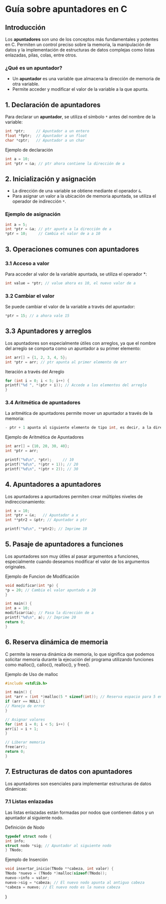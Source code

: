 # Guía sobre apuntadores en C

## Introducción

Los **apuntadores** son uno de los conceptos más fundamentales y potentes en C. Permiten un control preciso sobre la memoria, la manipulación de datos y la implementación de estructuras de datos complejas como listas enlazadas, pilas, colas, entre otros.

### ¿Qué es un apuntador?
- Un **apuntador** es una variable que almacena la dirección de memoria de otra variable.
- Permite acceder y modificar el valor de la variable a la que apunta.

## 1. Declaración de apuntadores

Para declarar un **apuntador**, se utiliza el símbolo `*` antes del nombre de la variable:

```c 
int *ptr;     // Apuntador a un entero
float *fptr;  // Apuntador a un float
char *cptr;   // Apuntador a un char 
```

Ejemplo de declaración

```c 
int a = 10;
int *ptr = &a; // ptr ahora contiene la dirección de a
```
## 2. Inicialización y asignación

- La dirección de una variable se obtiene mediante el operador `&`.
- Para asignar un valor a la ubicación de memoria apuntada, se utiliza el operador de indirección `*`.

### Ejemplo de asignación

```c
int a = 5;
int *ptr = &a; // ptr apunta a la dirección de a
*ptr = 10;     // Cambia el valor de a a 10
``` 

## 3. Operaciones comunes con apuntadores

### 3.1 Acceso a valor

Para acceder al valor de la variable apuntada, se utiliza el operador *:
```c
int value = *ptr; // value ahora es 10, el nuevo valor de a
``` 
### 3.2 Cambiar el valor

Se puede cambiar el valor de la variable a través del apuntador:
```c
*ptr = 15; // a ahora vale 15
``` 
## 3.3 Apuntadores y arreglos

Los apuntadores son especialmente útiles con arreglos, ya que el nombre del arreglo se comporta como un apuntador a su primer elemento:
```c
int arr[] = {1, 2, 3, 4, 5};
int *ptr = arr; // ptr apunta al primer elemento de arr
``` 
Iteración a través del Arreglo
```c
for (int i = 0; i < 5; i++) {
printf("%d ", *(ptr + i)); // Accede a los elementos del arreglo
}
``` 
### 3.4 Aritmética de apuntadores

La aritmética de apuntadores permite mover un apuntador a través de la memoria:
```c
- ptr + 1 apunta al siguiente elemento de tipo int, es decir, a la dirección ptr + sizeof(int).
```
Ejemplo de Aritmética de Apuntadores
```c
int arr[] = {10, 20, 30, 40};
int *ptr = arr;

printf("%d\n", *ptr);     // 10
printf("%d\n", *(ptr + 1)); // 20
printf("%d\n", *(ptr + 2)); // 30
```
## 4. Apuntadores a apuntadores

Los apuntadores a apuntadores permiten crear múltiples niveles de indireccionamiento:
```c
int x = 10;
int *ptr = &x;   // Apuntador a x
int **ptr2 = &ptr; // Apuntador a ptr

printf("%d\n", **ptr2); // Imprime 10
```
## 5. Pasaje de apuntadores a funciones

Los apuntadores son muy útiles al pasar argumentos a funciones, especialmente cuando deseamos modificar el valor de los argumentos originales.

Ejemplo de Funcion de Modificación
```c
void modificar(int *p) {
*p = 20; // Cambia el valor apuntado a 20
}

int main() {
int a = 10;
modificar(&a); // Pasa la dirección de a
printf("%d\n", a); // Imprime 20
return 0;
}
```
## 6. Reserva dinámica de memoria

C permite la reserva dinámica de memoria, lo que significa que podemos solicitar memoria durante la ejecución del programa utilizando funciones como malloc(), calloc(), realloc(), y free().

Ejemplo de Uso de malloc
```c
#include <stdlib.h>

int main() {
int *arr = (int *)malloc(5 * sizeof(int)); // Reserva espacio para 5 enteros
if (arr == NULL) {
// Manejo de error
}

// Asignar valores
for (int i = 0; i < 5; i++) {
arr[i] = i + 1;
}

// Liberar memoria
free(arr);
return 0;
}
```
## 7. Estructuras de datos con apuntadores

Los apuntadores son esenciales para implementar estructuras de datos dinámicas:

### 7.1 Listas enlazadas

Las listas enlazadas están formadas por nodos que contienen datos y un apuntador al siguiente nodo.

Definición de Nodo
```c
typedef struct nodo {
int info;
struct nodo *sig; // Apuntador al siguiente nodo
} TNodo;
```
Ejemplo de Inserción
```c
void insertar_inicio(TNodo **cabeza, int valor) {
TNodo *nuevo = (TNodo *)malloc(sizeof(TNodo));
nuevo->info = valor;
nuevo->sig = *cabeza; // El nuevo nodo apunta al antiguo cabeza
*cabeza = nuevo; // El nuevo nodo es la nueva cabeza
```
}